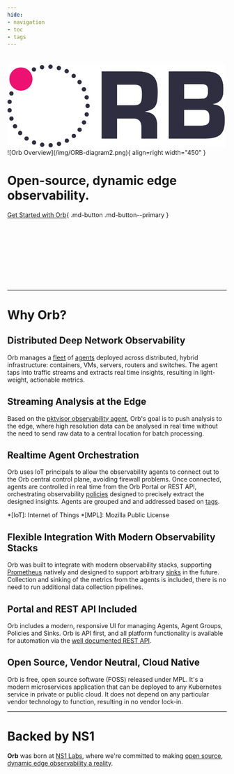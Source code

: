 ```yaml
---
hide:
- navigation
- toc
- tags
---
```

<h1></h1>
<img src="img/ORB-logo-black@3x.png" alt="Orb" width="500"/>
![Orb Overview](/img/ORB-diagram2.png){ align=right width="450" }

# Open-source, dynamic edge observability.

[Get Started with Orb](install/){ .md-button .md-button--primary }

<br> <br> <br> <br>
<br> <br> <br> <br>

***

# Why Orb?

## Distributed Deep Network Observability
Orb manages a [fleet](about/#fleet) of [agents](about/#agent) deployed across distributed, hybrid infrastructure: containers, VMs, servers, routers and switches. 
The agent taps into traffic streams and extracts real time insights, resulting in light-weight, actionable metrics.

## Streaming Analysis at the Edge
Based on the [pktvisor observability agent](https://pktvisor.dev), Orb's goal is to push analysis to the edge, where high resolution
data can be analysed in real time without the need to send raw data to a central location for batch processing.

## Realtime Agent Orchestration
Orb uses IoT principals to allow the observability agents to connect out to the Orb central control plane, avoiding firewall problems.
Once connected, agents are controlled in real time from the Orb Portal or REST API, orchestrating observability [policies](about/#policies) designed
to precisely extract the designed insights. Agents are grouped and and addressed based on [tags](about/#agent-group).

*[IoT]: Internet of Things
*[MPL]: Mozilla Public License

## Flexible Integration With Modern Observability Stacks
Orb was built to integrate with modern observability stacks, supporting [Prometheus](https://prometheus.io/) natively and
designed to support arbitrary [sinks](about/#sinks) in the future. Collection and sinking of the metrics from the agents
is included, there is no need to run additional data collection pipelines.

## Portal and REST API Included
Orb includes a modern, responsive UI for managing Agents, Agent Groups, Policies and Sinks. Orb is API first, and all platform functionality
is available for automation via the [well documented REST API](docs/#working-with-api-docs).

## Open Source, Vendor Neutral, Cloud Native
Orb is free, open source software (FOSS) released under MPL. It's a modern microservices application that can be deployed
to any Kubernetes service in private or public cloud. It does not depend on any particular vendor technology to function, resulting
in no vendor lock-in.

***

# Backed by NS1
**Orb** was born at [NS1 Labs](https://ns1.com/labs), where we're
committed to making [open source, dynamic edge observability a reality](https://ns1.com/blog/orb-a-new-paradigm-for-dynamic-edge-observability).

